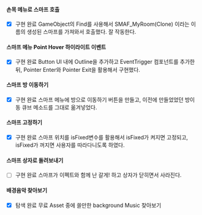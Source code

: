 #### 손목 메뉴로 스마프 호출
- [x] 구현 완료
GameObject의 Find를 사용해서 SMAF_MyRoom(Clone) 이라는 이름의 생성된 스마프를 가져와서 호출했다. 잘 작동한다.
#### 스마프 메뉴 Point Hover 하이라이트 이벤트
- [x] 구현 완료
Button UI 내에 Outline을 추가하고 EventTrigger 컴포넌트를 추가한 뒤, Pointer Enter와 Pointer Exit을 활용해서 구현했다.
#### 스마프 방 이동하기
- [x] 구현 완료
스마프 메뉴에 방으로 이동하기 버튼을 만들고, 이전에 만들었었던 방이동 큐브 메소드를 그대로 옮겨넣었다.
#### 스마프 고정하기
- [x] 구현 완료
스마프 위치를 isFixed변수를 활용해서 isFixed가 켜지면 고정되고, isFixed가 꺼지면 사용자를 따라다니도록 하였다.
#### 스마프 상자로 돌려보내기
- [ ] 구현 완료
스마프가 이펙트와 함께 난 갈게! 하고 상자가 닫히면서 사라진다.
#### 배경음악 찾아보기
- [x] 탐색 완료
무료 Asset 중에 쓸만한 background Music 찾아보기